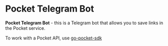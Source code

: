 # Pocket Telegram Bot

**Pocket Telegram Bot** - this is a Telegram bot that allows you to save links in the Pocket service.

To work with a Pocket API, use [go-pocket-sdk](https://github.com/zhashkevych/go-pocket-sdk)


